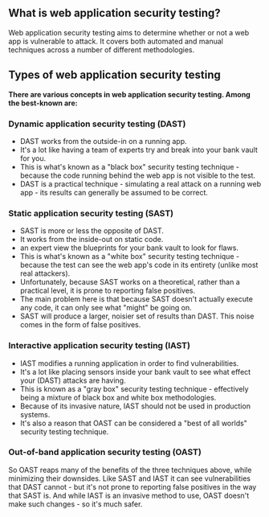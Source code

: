 ## What is web application security testing?
Web application security testing aims to determine whether or not a web app is vulnerable to attack. It covers both automated and manual techniques across a number of different methodologies.

## Types of web application security testing
**There are various concepts in web application security testing. Among the best-known are:**

### Dynamic application security testing (DAST)
- DAST works from the outside-in on a running app.
- It's a lot like having a team of experts try and break into your bank vault for you.
- This is what's known as a "black box" security testing technique - because the code running behind the web app is not visible to the test.
- DAST is a practical technique - simulating a real attack on a running web app - its results can generally be assumed to be correct.

### Static application security testing (SAST)
- SAST is more or less the opposite of DAST.
- It works from the inside-out on static code.
- an expert view the blueprints for your bank vault to look for flaws.
- This is what's known as a "white box" security testing technique - because the test can see the web app's code in its entirety (unlike most real attackers).
- Unfortunately, because SAST works on a theoretical, rather than a practical level, it is prone to reporting false positives.
- The main problem here is that because SAST doesn't actually execute any code, it can only see what "might" be going on.
- SAST will produce a larger, noisier set of results than DAST. This noise comes in the form of false positives.

### Interactive application security testing (IAST)
- IAST modifies a running application in order to find vulnerabilities.
- It's a lot like placing sensors inside your bank vault to see what effect your (DAST) attacks are having.
- This is known as a "gray box" security testing technique - effectively being a mixture of black box and white box methodologies.
- Because of its invasive nature, IAST should not be used in production systems.
- It's also a reason that OAST can be considered a "best of all worlds" security testing technique.

### Out-of-band application security testing (OAST)
So OAST reaps many of the benefits of the three techniques above, while minimizing their downsides. Like SAST and IAST it can see vulnerabilities that DAST cannot - but it's not prone to reporting false positives in the way that SAST is. And while IAST is an invasive method to use, OAST doesn't make such changes - so it's much safer.


